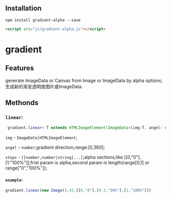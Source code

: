 ## Installation

```shell
npm install gradient-alpha --save
```

```html
<script src="js/gradient-alpha.js"></script>
```

# gradient

## Features

generate ImageData or Canvas from Image or ImageData by alpha options;
生成新的渐变透明度图片或ImageData.


## Methonds

### `linear`:

```typescript
 gradient.linear< T extends HTMLImageElement|ImageData>(img:T, angel: number = 90, stops: number[] | Array<[number, number | string]> = [0, 1],alphas?:number[]):T
```
`img` - `ImageData|HTMLImageElement`;

`angel` - `number`;gradient direction,range:[0,360];

`stops` - `[[number,number|string]...]`;alpha  sections;like [[0,"0"],[1:"100%"]];frist param is alpha,second param is length(range[0,1] or range["0","100%"]);

#### `example`:
```typescript
gradient.linear(new Image(),45,[[0,"0"],[0.3,"50%"],[1,"100%"]])
```